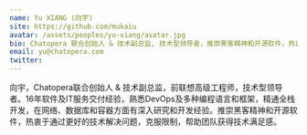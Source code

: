 ```yaml
---
name: Yu XIANG (向宇)
site: https://github.com/mukaiu
avatar: /assets/peoples/yu-xiang/avatar.jpg
bio: Chatopera 联合创始人 & 技术副总监, 技术型领导者，推崇黑客精神和开源软件，热衷于通过更好的技术解决问题
email: yu@chatopera.com
twitter: 
---
```


向宇，Chatopera联合创始人 & 技术副总监，前联想高级工程师，技术型领导者。16年软件及IT服务交付经验，熟悉DevOps及多种编程语言和框架，精通全栈开发，在网络、数据库和容器方面有深入研究和开发经验。推崇黑客精神和开源软件，热衷于通过更好的技术解决问题，克服限制，帮助团队获得技术满足感。
